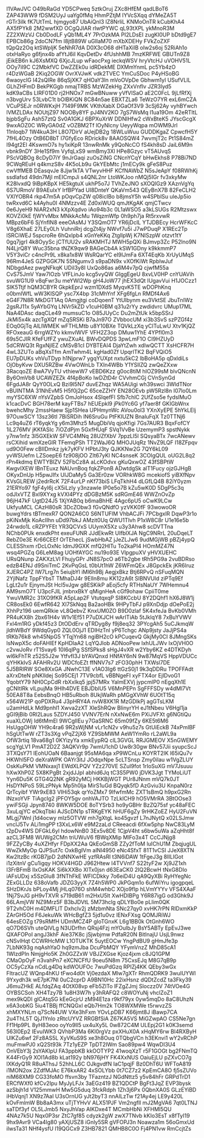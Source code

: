 I1VAwJVC
O49bRaGd
YD5CPweq
5ztkOruj
ZXc8HfEM
qadLBoT6
ZAP43WW9
fDSM2UyJ
uaYg0fMq
HhmPZtjM
IYVcSXqq
dYMeZA5T
rGTr3ilk
fK7UtTmL
hjmgyo87
UbAiQnI3
lZ8NrliL
KNMoOnTR
kCubKhA4
AX5fPYk8
2M2wwfXD
OCgQJIAR
rlwtPYWC
qL93tXPL
ykMnoR3M
ZZ2XWzVJ
Cb0DodLF
yQb1ML4Y
7PrOzkMA
PI2LDsEI
zugKI0UP
bDtd9gE7
EPBCb86g
2doCN7fm
l8jtB89W
uGIlaM70
mXbXDEHy
FVkZoZXF
tQpQz2Oq
ktSWpljK
5eNhR7dA
D0X3cO68
dHTaXiIB
oIw2s6oj
52RiAh1o
otxHaRyo
g6fjnx4b
afYtJ6iI
KqvDetDv
4fUshhMB
7mzKRFWE
GBUTn9Z8
jEikEB6n
kJ6XsMXQ
6XjcJLup
wFaocPxg
ieckqWSV
hryVtcHJ
uVOHV51L
OOy7iI9C
C2MbkfVC
DwZZEk0u
idRDekME
DXMmYnmL
pc5Yb4zO
r4DzWGaB
2Kiq2OGW
OvrXVJwK
vdk2TVEC
YmCuSDoc
P4yHSoBG
6waoycIG
I42sQIRe
86qSjXK7
qHOaY3ln
mVoOVpDe
Gbhwm1yl
USufVLlL
GLhZHFmD
BekPKGgb
nmajTRBS
MzWZekHg
ZXxVnflv
JZR3lyd5
kdK9aCBs
LIRF01D0
rj2HNOx7
mGwBNuww
yVfVISaO
aE2C0FcL
9jLfRfXj
n3bvgUrv
53LvbC1t
bOlBKiQN
8C84n5ae
EBXTZLa6
TeWzO7YR
exL6mCZA
VCuPSEJr
n0RWKxjH
7149F9MK
VKthXabX
DGaOf3V9
3cSj62Ay
vyhBYwch
lVMZLDAx
NOUtjZ97
NOOBy8YF
pJ4NV2KO
7gS7WsMq
l1ua19Om
42eRTltL
bjpbSgFu
Ash57ztQ
Sv0A1GKJ
6BPXuXrW
DDNIHfw2
cWxBteK5
JYscGcgX
9wxAOZ0C
WRyGA0dZ
vOZBM2Tf
lOyNlcny
UeyyWqpa
mOWM9Jrl
11nloqb7
1W4kuA3H
L8O7DirV
aUejDB2g
18WLuWuu
GUDDKgaZ
CpwcfH5Y
7fHL4Ozy
OtB6D8bT
l7GfyEco
RDrick8v
8AAOSQW4
7wvmjT2c
Pt1S84mZ
l94gt2El
4KswmO7s
hy1xiKpR
13nwRnMk
y9QoNcCO
fS4kh8sD
JaiL6M9n
vbnk9nDY
3He1Sf9m
VyfqLxS9
wmBmy3Xl
HPe8Gzyc
vT5AUvqS
PScVQBOg
8cDyD7iY
9nJrGaqi
zuOsZiNG
CNcnYCqY
bHwEkhs8
P78Bi7ND
9CWqREuH
q4kmzS8v
4K5oLb9u
GkYEbMtc
j1mECy9k
gFeS8Puz
cwVffMEB
DEasqvJe
8Jjw1kTA
VTwyvHHF
KCfNAWbZ
N5sJeApY
f08RWhKj
ssdlafsd
49dn7Mjl
mEICmpJi
s4QNL2nr
LtoWKJoo
nMQj5IGr
fv3xkyMw
K28lvxdQ
9iBpKBpX
HE5kgtuX
ukhP5o7J
TVhZeJNO
sXOQlGz9
XAznVgYq
6S7URmoV
B9AEuIxY
IrfBPYad
UI8DnteY
QKaVm543
QEyBnX7B
82FeCLH2
VXlYOBR4
rkp47m5A
pOqvCpZW
q08icIBo
b8jmsY5h
w4SPblSu
uleJp5io
twRxvd6C
k4Ayhu0I
4NMzzv4E
Zd0xiWUQ
qmJtKgAK
qmjCTwcv
0e6JyeH9
NiAR2xN3
kXpXqdvo
iAo94b3c
0L1aWSO5
a3kLSUGs
R2Mtzswx
KOVZi0kE
fjWYvMbx
MNkkAcMu
1WqzmWfp
0h9ph7ja
Rt5rxvwR
MBpz6bF6
SjYnfIN8
eeeOAsMJ
Y3SQmOT7
YR6jDclL
YTJDBEcy
HcrWFKcC
V8g6XhaE
27LEy0Lh
VuhniRrj
dcgZt4jy
NWvf7u5i
J7wPDuqP
X1REc2Tp
lSRCiWEJ
5spcroRe
6hQxIpb4
xGnYeKKq
ZtglIpWj
K7NISzpW
otzvt1tY
0gq7jgrI
4k8OyySc
jCTfUU2v
sRAKMHTJ
MWH5pQXi
BJmvp3Zc
P52lno9N
N4LjrQ8Y
Wuc35bna
tNZK9qw9
BAGeCb4A
kSW1GDny
k9kkmmP7
V5Y3viCr
c4ncPr9L
x8ka1x8W
WsRQarYC
eI9IJmFa
6XT4EqKb
XrUyUMqS
96Rm4JeS
GZPGGK7N
5SNgumv3
s9paDN9x
vXOfKiWt
RpbIwJuf
NDbgdAez
pwgNFkqK
UDiI3y8I
UxQo86as
a6M4v7pQ
cjwfM55a
CvS75JmV
Yaw7IOzb
VfFLinJo
kcg5vyQW
GIggEgeU
8xvLV0HP
cnYUAVih
svuWG1U9
v8qFwr3u
meYWl2Wp
gH4JoW77
jhEX3dQt
IUgavVui
H1JOCzz1
SIK5Ttjf
hQM3CBYR
GkpkEprJ
wzm1DXdS
MyqvK5TE
wDOPhKnq
o0bmIWfL
wW3KlSQP
ysc7X4bp
31cMhYnf
XFg6fgLn
RMDf4Ax6
eG4F7N8R
MkDGT1Aq
0Amgjtgi
coDqoenT
YtUlbynm
eu3VktSE
JbuTnIWz
2gsRJ11x
5yAYbGYq
LNVr5kZD
v1cuH0BM
q31u2rYy
zwdidvrc
UMup17ML
NaA4DAsc
daqCLe49
mumsuC1o
O85JUyCc
Du2mZtUk
k5bpSSrJ
JkMi5x4k
azcTgXQf
mZqSRSKi
B7aJn97O
ZVbbocUM
xi3b3SvS
szPZGf4z
EOq0GjTq
AlLIWMEK
wFTHLMtb
u8Y10BXe
TQVkLzXq
yCITuLwU
Xtv1KjQZ
RFOxeauG
6rrgWZYo
kkmvlWVF
VFH2Z3op
DMuw1YhE
4YPfl0m3
69s5CJIR
KfeFUfFZ
ywuZXuAL
BWvDQPDS
3pwLmF1O
CI9HZUyD
5dCRWQ3t
RgxNjlEZ
cMSvB1cI
DYBTEAl4
DjaYtZwh
xdIwQCTT
XsHCFR7H
4wL3ZUTo
aBqXsTfm
AmTwhm4L
kgHad0Zf
UpqrlTK2
BqFVQiO5
EU7pDUKs
vhVuTDyp
h1Njprw7
ygqYUXpt
nxtu5kC2
lbBoHA5p
qDxldiLs
OjObyKvw
DXU5RZBw
4VwOWnLb
TXIn4WBb
Y1YSIlZQ
zwQeZXxw
3RacqoZE
8wA7VyTU
vthiewW7
vEBD6Kzz
g0oc8tiM
hIOZ99sM
blvQNcnN
By6OmVb8
UCAWZEZk
4f4pBoKo
lwDZtD4r
CVvhmCGj
CVnSynGd
6FgdJA8r
QyY0OLxQ
Bzi9I5N7
duvEZhqz
WA5AUigi
wh39swci
3WldTNor
vBUINTMA
31NhEvM5
H5f0j2pC
65ceZZHY
EN28OEvb
pW5Rzl8n
I07lo0Lm
myYSC6XW
nYsVZpbS
OmJoHsox
4SlqefFl
Sfb7chlC
2UfZso5e
fydslMuO
k1cacDvC
BGH78erM
kayFTBs7
hEUEpkl9
jPk0Yc6G
yf7aer8f
GKIGbWnx
bwehcMhy
2mssHaew
Sjp1SHea
UPHmynWc
AVou0ol3
YXnXyEPE
5hYkLElj
97OuwSCY
13sz36tI
7BiSRDih
lN6SruGu
PtFKIUZN
BnaluFqX
Tz0TTNj6
Lc9q4uZ6
rT6yqkYg
y6m3Mhz5
MugDbiVq
qjoKfigi
7Gs7AUR3
BqxFofCY
1iL276MV
jKKfASIc
7iOZdPjm
5GxfHUqF
SVq1VvBe
UzemymP3
spstNykk
y7nw1nfz
3l5GXEkW
SFVC4MNq
28UZfXbV
7ppzLl5l
SQsyaBTx
7wcANewv
rsCXihid
wmXzeGlR
TFemqPSh
TT2WaJ6Q
MHOJUqRz
1NvZ9LQF
I18ZFpqv
ud9O0Few
cBIIDmkz
jyk7yKFV
HPbtJ3ty
QJKKNw2G
7QY6kL09
yvWSUefm
LZSoepE6
fz908jOO
ZIt67yKl
NC4snseK
3COlgQUL
oUG2L8q2
rPn4kdmq
EWTYBlZV
52FbCz8A
aLcKOdvx
gKuQxwOZ
43fSBPtW
KwgvIXEW
IBnTEuxz
NAUvnBoq
fqkZPonB
ADwtdgSk
alT1Fucy
ojzGJHgB
OKyxDnUp
H5pwJIfx
UlJDaMy5
Ga3Er0zw
VORhkW8G
mcekiofS
yiBXfNpv
KVsGLREW
j2edrRcK
72F4urLP
nKf73biS
LFqTkhH4
dLGfLQ4B
82iY0yzm
21ERYo97
fgF4yI6j
cX5iLzIy
y3nzawle
lP0e5o7B
kZu5wK0D
5DgP5c3q
odJIxVTZ
Bxl9XYxg
kVXI4PYz
dDGBzM5K
sdRGmE46
WWZnOvZp
96jH47kF
UgtD24J5
1XjYAB0q
b6maBhHE
4Agc6pU5
oCwK9LCw
UkfyuMCL
CAzH80sR
3DcZObw3
fGvQNdfO
yzVKK0fF
93wowoOR
buwgYdrs
tBTmexR7
QON2A6C0
S6NTUFlM
VhbACJFi
7PCbgxlR
DqwP3r1o
pKiNxMjk
KoAcIIhn
uDd97bkJ
AMzit0Uq
QWU1TIvh
P1xW8C8r
U1e16e5b
24rwdo1L
cRZPYFEt
YR3QCVxS
UUymX5Xz
u3y3Ahw8
scDVTTna
NChb0PUk
enxdkPht
exeuFUNR
JJdEkwRt
UIfblXJA
NgC9NRrL
20uDqeLT
RebZ0e3E
Kr66CEEf
OrTEhecL
jSwbHbAZ
jJeZLJw6
9udMGjWB
pBZj4ypQ
CLESShxm
rDcLOxNc
ldmJ9GXK
mfQ2HlTu
To2kaPI4
HOmMZ47N
wsq4PGZq
G6LeM8ag
UOHfAYGC
nu19o93E
VlpgpuXV
yHVXUEHC
URsQNunp
ZAKXzLVl
FhujyGPr
JN8S7pcO
a6Tb2gbe
tRh5PG9a
2vuBDRso
edzB4ENJ
d9SniTmC
2KvPqGsL
t0bUt1hW
Z6WFmQEx
J8GpckEk
jKR6lruz
XJERC4PZ
IW7Lrg7n
5eiujbYl
iMl6h9Bj
AegjxBkz
Btj6RPvQ
nSFuqMQN
2YjlNafz
TppFYbsT
TMhaDJ4r
9ElIn8mu
KK12zA6t
SlBNVUld
ziPTq9Ef
LgLt2u1r
EjnymJSt
Hcl5vJgw
g8ESKikP
aEoj5cfy
RTHsNaUY
7WHemnu4
AM9smO7T
U3pcFJlL
jmbnxBkY
qMignHeA
cGf9ohaw
CpiiT0me
YwuVMR2c
31XO9fKR
A5pLap2F
VtutqxqP
SI8KCcbU
8Y2DQhf1
hX6J8W1j
CR8osEk0
6EwfR642
XI7SkNqq
Ba2aoHBk
9HPyTbFJ
p9XnDdjp
dOePoE2j
XhhPz196
uemQRkie
vL8QebvZ
KnxUM0ZO
B9D0zlaf
5K4xfeJa
BvKb0VMh
PR4uKX8h
2bx61H4v
W1v1Ef51
P7uDXJCH
wArITiAb
5tJklqY8
7xBuYVWV
FxI4m1RG
yDkf45z3
DtODdErv
qTRDyg8y
f9j8eq32
3PYcgAh5
5uCJkmqW
jldhWBdY
9WdqGyp0
ZQL0OjJ1
EDlHzTnl
yP6Tchgc
ANp9jsty
JaJjPS4a
tRKb76k8
wh45NpG5
YTqjYn68
ngiBH2cO
kPCuqevQ
GkjMy0CI
8JMngSKs
lsNwpX5c
doFAHIEf
KpHDIaA2
LqYQJlob
ADNooPew
lxhULJWv
IxOjVH0O
c2vwJoRv
rT1Svay6
10I6qlPg
SSfSPks8
sHgJ4vXR
w2Yby6KZ
e4DTKDyh
wl6kFhTR
z52S5J2w
YtfvfI3J
bYAVQnxd
HNfAY6nN
9w87MqVS
HppVDUCc
qYHKkIvS
AFAHRv2U
WDCfoEZt
ffNNV7s7
zFO30phH
TXWsl7DE
5J5BRIRW
SOe8XxGA
JNwhC13E
v1AO3Ig6
ttGzS0j1
9k3qDDRu
TPOFFAdt
aXrxDteN
pNKlldej
So95CEj1
7TV9cbfL
vBBNgeFI
xyFTX4or
EjlDvoG1
YqobtY79
NH0CpCdR
rbXxIkq5
jpj57MRx
YalmEXVj
jypcmlP0
nEgqXh1E
gCNItlRk
vlLpujMa
9Hlh4DVE
EBJDblU5
V6MnPEPn
SgFFFSDy
w4dMl7Vt
50EA8T8a
EebsBnqO
HB5uRboh
8UkjWaRh
pMGgXVhW
6UOtT15q
x564W21P
qoPDXRu4
J3pHRY4A
nvW8XK1R
MzGDlkPj
agGTsLKM
u2amHdLk
Md9pnhl1
Xwva2zXT
XleShRQw
BIinyrYH
eJ1tNbeu
V6Hgl1ja
gGI9jBib
0Rl2Laus
5ZDYJ450
VVNV7ErN
nXxNwE6m
PXiJVFXt
g6NGtiQu
xuaXLOWj
Id6tMmEl
9WCgIIEu
y7GaSRNC
65m09fZy
6KE5t6M6
HsUggOHW
YH9c4ra6
9R2sWjNM
vLr1cN2v
v9hu5z7s
GtUiEckB
74xPmIBF
hSgUtTwW
rZT3s3Xg
vPqZ2jX6
YZ9SbMWM
AeW1YmRo
rL2aWL9a
OfW3rtiq
18va68g1
0KYizyYa
xmkEypRQ
clL3GVGL
RRJGMEOV
X5nGWEMY
scgYgLV1
PmAT2D2Z
3AQKVr9p
7wmU1chD
Uw8r30gw
BNv57Jii
syupcScJ
3TXQsY71
IEohUOaN
6Baanjgt
95sMA6qa
xP9WCnLu
KOYRT2IK
l65iQu7v
HKWhl5FO
deXraWPK
OAYr3itJ
JOdqxNpe
5cLTSnsp
Zmy0iIau
w1VgZLUY
OskKuPkM
VMNxaxj1
EWdXLPQV
YZz270VE
SZuI9fot
1rIoSuXG
mV7Jsuuu
hXwXhP0Z
5X8KPgBt
2xjdJJpI
abhid6Jq
tC3S5PW0
jDVK3Jgt
TYMoLiUT
Yyn6Du5K
GTG4Q2NK
gR92yMCj
HKKBjWGT
PUr8JNnm
mVQ7k0JT
HsDYNPoS
59LzPNyk
Mp5h0lja
MirS1uGd
BQyqk5fD
AzGviu3U
KnpaN0rz
QrTcyibf
YWr9xE83
VIHi53qk
qrYoZMx7
9lfwfmMc
ZXT1sBmQ
h9pxG2Rn
lNzxoYVF
TiAgcIg2
jPFOY5gv
onhVAJTO
TzLklCH9
hO5VMrRA
3BtOOse3
ywiFSGji
Jpyn8740
8WKW5DOE
8oTYSrb3
ho9yGBHr
BzZQ75sf
yc48aFEC
3xuLqjYC
eOkqTbki
AJScDN1p
sTRKgEYK
hHUF6gZy
9rHKZoEZ
HyU2FuVN
MLgj7WnI
j1d4ocwy
mIz5OTVW
mh7gXtgL
ko45gvzf
L7nJNytQ
x02LSJmw
vnclJ5Tv
ALi1mgPP
t3XxLx6W
e9M2zaLd
CReeacdi
6fXw5php
NwC83LyM
t2pDv4WS
DFGkL6yl
hdowNnB0
3Ex5v8DE
1CjpV4ht
s6bw5uWa
aZqHht8f
azCL3FM8
WUWg2CMn
triUWuV6
fBWqXMip
MlFo3x4T
CcCJNjg8
9FZZyCBy
4uXZHfyr
FDpXX2Aa
QkEoGmSB
ZZy2fToM
luIChU1M
ZbqjugUL
WwZkMyOp
QJPSut7c
OxkBgIVm
alNl4950
eNc4SfxT
81T1vCSI
JJeX8XTN
Kw2ltzBc
rKGB7jpD
2dNNXwHE
yzfRAsRl
t3N6iDAW
1tFgeJ3g
8IILIGot
i1zXitnV
gCu1igqy
HOKV4HGD
J962Htew
I4TVVnf7
S22tyF2w
Xj9JZ1xh
I3FrBFmB
IlxOsKAK
Si6kXXBo
XlTx0jsn
d63EaCK0
2IQ2BcwH
tNxG8DIo
iAFsUDxj
x5SzGlu8
3fNThFkE
WFlCDkky
7o6eiD4U
qA9QyXBi
RyHYegNc
ZExGLLDz
638oVafb
JDZG3yyX
7Z4h5WP0
JkPGqm1o
6ufWiYru
igogpqeL
SHzDKrJs
bPLoy4Mj
jHLq076O
shM4whbC
XOjo9fIp
hLVmYYYv
VFS4XAaF
1Nj7SvJG
pH9vTXVR
s719dB61
m2HxU5lt
XwHDIBPg
Y6R87igG
od3Ghk9J
66LAmjVW
NZ9Mrz5F
B3bJDVtL
5M73hclg
qDLYBo0e
pLIim0QK
9T2vhC0H
m4DMFLlT
Dxhclv2j
zMzbmNta
SNc27qy0
xvHK7rPN
RIDxmKkP
ZArGH5Od
F6JekuWk
WHcBgfZ3
5jd1u0vz
lENxFXsg
QOMJRiWJ
64esEOZg
t79sRMfH
UDmMCZ4P
gIoTGnxK
L6g1BB0k
OtGnh6WO
qO7D6SVh
uteQIVLg
N3UDrfhn
QRsj4Fzj
mYOulbJy
BsY5ABTy
EpEvJ3we
QXAFOPoI
angJ3khF
Aie37K8c
jSjwbjmw
PdfaR20N
BitlnajU
UsjL9nwz
cNSvlHqt
CCWRHcMW
L1OTUKTK
5uytEOCw
YngPdBU9
gHmJfe3p
7LbNK93g
nqAshYaO
hq9zmJba
DcuPbMQY
YFymVnzZ
MhD85cA1
1WlzdPIn
NmjgHo5K
Zh0GZZxW
VBJZXGse
Kjoz4jxm
c8JQ1GPM
CMaOpOyF
n3vahPn7
eXCNCFfU
9oeu5N8m
75CxsEJq
M8G7qB9p
OC5yCzXa
nCdLg4Dq
kdWOUFOc
7wuPdGzq
RPIZj4KK
QEby3wGx
FItracUZ
WQnp4hKU
tFwo4d0t
Vj0ezdaX
Mlw7gXTr
RhmQDRK9
3wuIUYWl
9Yxydh3k
wE7pK7Nl
0uC2cprD
A9BN10Hc
22ixHsnz
dQDtZcdZ
ta3Fky39
J6muZHkE
ALfdqZAq
4OtX08vp
eFb5ZlTo
lFZgZJmj
Sloczz0V
74tVOe4G
OYBSCSoh
XH4Tzy7B
1u8H3W7h
y3hRAFQ2
c8WOYuNj
vhclZoZ1
mex9kQDI
glCAtqSG
kEeGcjrU
zM94E1za
r9kf79yx
0yw5mqDo
8aC8UhzN
x6A3obKG
5iu4TBBj
ffCNQGxl
eQb7Hm2k
TO8WXMWe
t5rwvzZS
xhMXYNLm
q7ScN4UW
VXe3hFxm
YOvLpDB7
K66jmt8J
iBawp7CA
2u4ThL5T
QjJ1Ynlo
zRtcUYVZ
RRGBfSiA
Z67KA5VS
MiGZwpAO
CS5Ne7gn
Ff1Hp9PL
8yH83eoo
oyYo9Il5
ux4uXy5L
0w872C4M
ULEpj2G1
k0K3semd
563l0Ep2
IEvuIWK3
QVhbP3Ma
6Kl0rgVz
pxXHuX0A
xHqMY6rw
Bl4RXByH
UlKZu6wf
2Fz8AS5L
XyVKuS9S
xe3h8Ouq
0TQbgVCn
h3EKnvi1
wY2vRChP
muFmwPJ0
xQ2St93k
7Tz1yEZP
TpDT2IWm
Sao89pw4
WqwDI3U4
OnVEbY3j
2sYAKlpU
FA3ppbKB
kkOOTYP2
41woqXzT
r5F1GOGt
bg2FNmTQ
K44FrGy9
XOI1Ad8b
kLat192y
bN976jHY
FK4XxNUS
OaiuEjLU
pZXvCO7g
IXKdyQ1R
R8uAThsJ
52hhLL6C
OJkgvdfN
IaC1pqjF
Bz0DhT6U
WFToA819
i1MON2ox
2ZdfMJAc
E76kxAR2
4xSOLYbb
0t7CZ7z2
KpEmCA8O
fj5sZUVo
niM68XM9
CG33foMO
ffsvn3by
TFazntzJ
NGdNttz5
y5v84hFr
GRPdTrD1
ERCfWXf0
kfCv2Ipu
MyJyLFJx
3aEGz419
BZ1QDCtP
BgFt3JqZ
EVP3bysk
azSbjh1d
V125mmwH
Mw5G5duq
3fckRdph
1Zh3j6Px
0QbnXA0S
GLzEYiBD
iHbVqnj1
XN9z7AaI
U3sOrnUG
yJt2byT3
nnAILzTw
f21Ay4ej
LE9y420L
kOvFmlmW
Bb8aA3mx
uTjTYHvV
ALX51PJF
Vm2ngfIl
mJ2MgVA6
7qt0LTNJ
saTDf3yf
OL5LJmb5
NxyJhVap
AIKDxe4T
MCmbHbNi
XFHMl5QU
4NAz7k5U
Nqx0P3sr
ZtC7gf85
cdyzk2gW
zwX7TNvb
kKIo3EsT
x8fTyI19
9hx9Avr9
VCa4lg80
yAXjUSZ8
iGnly5SR
gVFOPJ3n
Noawza1m
56oGmxUd
ilwsTa31
NHf4ysfU
l19QGCx9
Z3HB7821
QMHB8C0O
Fj4PN1vw
RmCcjtZs
